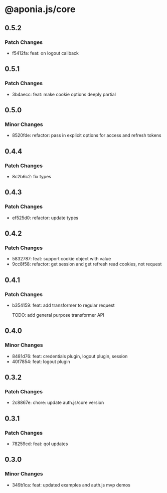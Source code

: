# @aponia.js/core

## 0.5.2

### Patch Changes

- f5412fa: feat: on logout callback

## 0.5.1

### Patch Changes

- 3b4aecc: feat: make cookie options deeply partial

## 0.5.0

### Minor Changes

- 8520fde: refactor: pass in explicit options for access and refresh tokens

## 0.4.4

### Patch Changes

- 8c2b6c2: fix types

## 0.4.3

### Patch Changes

- ef525d0: refactor: update types

## 0.4.2

### Patch Changes

- 5832787: feat: support cookie object with value
- 9cc8f58: refactor: get session and get refresh read cookies, not request

## 0.4.1

### Patch Changes

- b354159: feat: add transformer to regular request

  TODO: add general purpose transformer API

## 0.4.0

### Minor Changes

- 8481d76: feat: credentials plugin, logout plugin, session
- 40f7854: feat: logout plugin

## 0.3.2

### Patch Changes

- 2c8867e: chore: update auth.js/core version

## 0.3.1

### Patch Changes

- 78259cd: feat: qol updates

## 0.3.0

### Minor Changes

- 349b1ca: feat: updated examples and auth.js mvp demos
